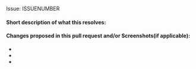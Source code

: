 Issue: ISSUENUMBER


#### Short description of what this resolves:



#### Changes proposed in this pull request and/or Screenshots(if applicable):

-
-
-